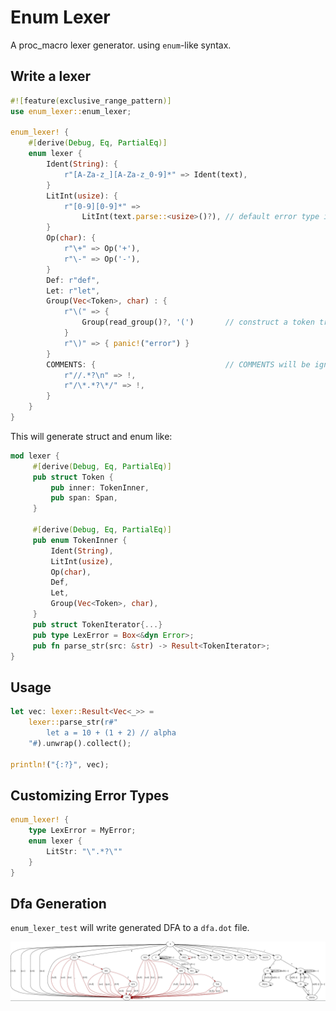
# Enum Lexer

A proc_macro lexer generator. using `enum`-like syntax.

## Write a lexer

```rust
#![feature(exclusive_range_pattern)]
use enum_lexer::enum_lexer;

enum_lexer! { 
    #[derive(Debug, Eq, PartialEq)]
    enum lexer {
        Ident(String): {
            r"[A-Za-z_][A-Za-z_0-9]*" => Ident(text),
        }
        LitInt(usize): {
            r"[0-9][0-9]*" =>
                LitInt(text.parse::<usize>()?), // default error type is Box<dyn Error>
        }
        Op(char): {
            r"\+" => Op('+'),
            r"\-" => Op('-'),
        }
        Def: r"def",
        Let: r"let",
        Group(Vec<Token>, char) : {
            r"\(" => {
                Group(read_group()?, '(')       // construct a token tree within '(', ')'.
            }
            r"\)" => { panic!("error") }
        }
        COMMENTS: {                             // COMMENTS will be ignored
            r"//.*?\n" => !,
            r"/\*.*?\*/" => !,
        }
    }
}
```

This will generate struct and enum like:

```rust
mod lexer {
     #[derive(Debug, Eq, PartialEq)]
     pub struct Token {
         pub inner: TokenInner,
         pub span: Span,
     }
     
     #[derive(Debug, Eq, PartialEq)]
     pub enum TokenInner {
         Ident(String),
         LitInt(usize),
         Op(char),
         Def,
         Let,
         Group(Vec<Token>, char),
     }
     pub struct TokenIterator{...}
     pub type LexError = Box<&dyn Error>;
     pub fn parse_str(src: &str) -> Result<TokenIterator>;
}
```

## Usage

```rust
let vec: lexer::Result<Vec<_>> =
    lexer::parse_str(r#"
        let a = 10 + (1 + 2) // alpha
    "#).unwrap().collect();

println!("{:?}", vec);
```

## Customizing Error Types

```rust
enum_lexer! {
    type LexError = MyError;
    enum lexer {
        LitStr: "\".*?\""
    }
}
```

## Dfa Generation

`enum_lexer_test` will write generated DFA to a `dfa.dot` file.

![](dfa.png)